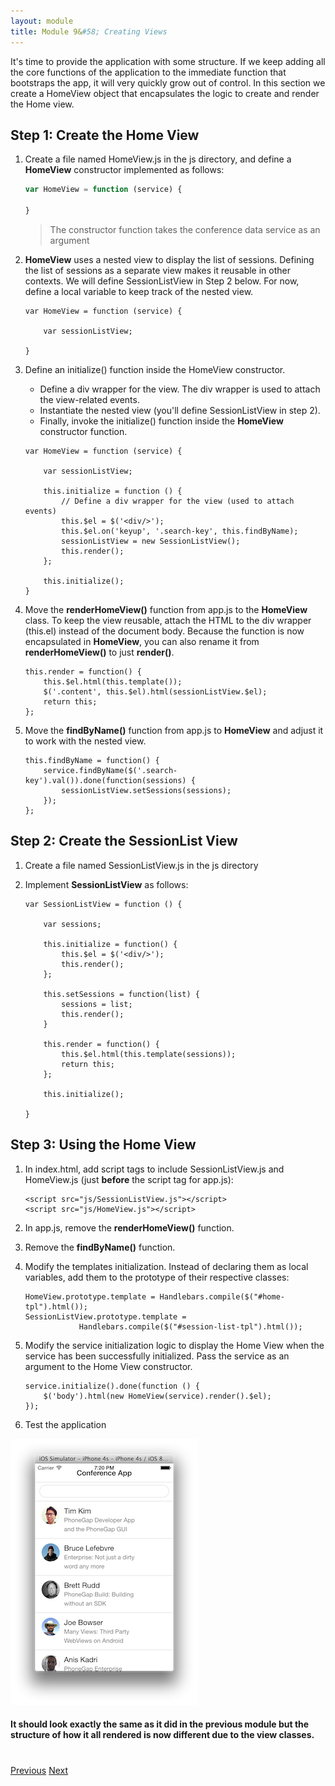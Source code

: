 ```yaml
---
layout: module
title: Module 9&#58; Creating Views
---
```

It's time to provide the application with some structure. If we keep adding all the core functions of the application to the immediate function that bootstraps the app, it will very quickly grow out of control. In this section we create a HomeView object that encapsulates the logic to create and render the Home view.

## Step 1: Create the Home View


1. Create a file named HomeView.js in the js directory, and define a **HomeView** constructor implemented as follows:

    ```javascript
    var HomeView = function (service) {
    
    }
    ```


   > The constructor function takes the conference data service as an argument

2. **HomeView** uses a nested view to display the list of sessions. Defining the list of sessions as a separate view makes it reusable in other contexts. We will define SessionListView in Step 2 below. For now, define a local variable to keep track of the nested view.

    ```    
    var HomeView = function (service) {
    
        var sessionListView;
    
    }
    ```

2. Define an initialize() function inside the HomeView constructor.
    - Define a div wrapper for the view. The div wrapper is used to attach the view-related events.
    - Instantiate the nested view (you'll define SessionListView in step 2).
    - Finally, invoke the initialize() function inside the **HomeView** constructor function.

    ```    
    var HomeView = function (service) {
    
        var sessionListView;
        
        this.initialize = function () {
            // Define a div wrapper for the view (used to attach events)
            this.$el = $('<div/>');
            this.$el.on('keyup', '.search-key', this.findByName);
            sessionListView = new SessionListView();
            this.render();
        };
        
        this.initialize();    
    }
    ```

3. Move the **renderHomeView()** function from app.js to the **HomeView** class. To keep the view reusable, attach the HTML to the div wrapper (this.el) instead of the document body. Because the function is now encapsulated in **HomeView**, you can also rename it from **renderHomeView()** to just **render()**.

    ```
    this.render = function() {
        this.$el.html(this.template());
        $('.content', this.$el).html(sessionListView.$el);
        return this;
    };
    ```

4. Move the **findByName()** function from app.js to **HomeView** and adjust it to work with the nested view.

    ```
    this.findByName = function() {
        service.findByName($('.search-key').val()).done(function(sessions) {
            sessionListView.setSessions(sessions);
        });
    };
    ```


## Step 2: Create the SessionList View

1. Create a file named SessionListView.js in the js directory

2. Implement **SessionListView** as follows:

    ```
    var SessionListView = function () {
    
        var sessions;
        
        this.initialize = function() {
            this.$el = $('<div/>');
            this.render();
        };
        
        this.setSessions = function(list) {
            sessions = list;
            this.render();
        }
        
        this.render = function() {
            this.$el.html(this.template(sessions));
            return this;
        };
        
        this.initialize();
    
    }
    ```

## Step 3: Using the Home View

1. In index.html, add script tags to include SessionListView.js and HomeView.js (just **before** the script tag for app.js):

    ```
    <script src="js/SessionListView.js"></script>
    <script src="js/HomeView.js"></script>
    ```


1. In app.js, remove the **renderHomeView()** function.

1. Remove the **findByName()** function.

1. Modify the templates initialization. Instead of declaring them as local variables, add them to the prototype of their respective classes:

    ```
    HomeView.prototype.template = Handlebars.compile($("#home-tpl").html());
    SessionListView.prototype.template = 
                Handlebars.compile($("#session-list-tpl").html());
    
    ```

1. Modify the service  initialization logic to display the Home View when the service  has been successfully initialized. Pass the service  as an argument to the Home View constructor.

    ```
    service.initialize().done(function () {
        $('body').html(new HomeView(service).render().$el);
    });
    ```

1. Test the application

![](images/create-views-pg9.png)

####  It should look exactly the same as it did in the previous module but the structure of how it all rendered is now different due to the view classes. 

<div class="row" style="margin-top:40px;">
<div class="col-sm-12">
<a href="handlebars-templates.html" class="btn btn-default"><i class="glyphicon glyphicon-chevron-left"></i> 
Previous</a>
<a href="routing.html" class="btn btn-default pull-right">Next <i class="glyphicon glyphicon-chevron-right"></i></a>
</div>
</div>